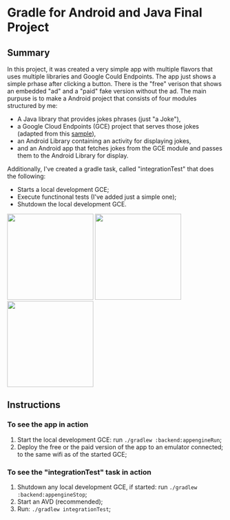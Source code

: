 # Gradle for Android and Java Final Project
## Summary
In this project, it was created a very simple app with multiple flavors that uses
multiple libraries and Google Could Endpoints. The app just shows a simple prhase after clicking a button. There is the "free" verison that shows an embedded "ad" and a "paid" fake version without the ad. The main purpuse is to make a Android project that consists of four modules structured by me:
* A Java library that provides jokes phrases (just "a Joke"), 
* a Google Cloud Endpoints (GCE) project that serves those jokes (adapted from this [sample](https://github.com/GoogleCloudPlatform/gradle-appengine-templates/tree/master/HelloEndpoints)),
* an Android Library containing an activity for displaying jokes,
* and an Android app that fetches jokes from the GCE module and passes them to the Android Library for display.

Additionally, I've created a gradle task, called "integrationTest" that does the following:
* Starts a local development GCE;
* Execute functinonal tests (I've added just a simple one);
* Shutdown the local development GCE.

<img src="/photos/joke_phrase_screen.png" width="200"> <img src="/photos/main_screen.png" width="200"> <img src="/photos/photo_build_it_bigger.png" width="200">



## Instructions

### To see the app in action

1. Start the local development GCE: run `./gradlew :backend:appengineRun`;
2. Deploy the free or the paid version of the app to an emulator connected;
to the same wifi as of the started GCE;

### To see the "integrationTest" task in action

1. Shutdown any local development GCE, if started: run `./gradlew :backend:appengineStop`;
2. Start an AVD (recommended);
3. Run: `./gradlew integrationTest`;
